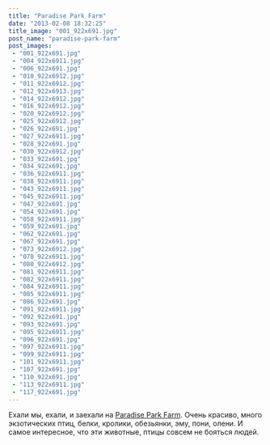 ```yaml
---
title: "Paradise Park Farm"
date: "2013-02-08 18:32:25"
title_image: "001_922x691.jpg"
post_name: "paradise-park-farm"
post_images: 
 - "001_922x691.jpg"
 - "004_922x6911.jpg"
 - "006_922x691.jpg"
 - "010_922x6912.jpg"
 - "011_922x6912.jpg"
 - "012_922x6913.jpg"
 - "014_922x6912.jpg"
 - "016_922x6912.jpg"
 - "020_922x6912.jpg"
 - "025_922x6912.jpg"
 - "026_922x691.jpg"
 - "027_922x6911.jpg"
 - "028_922x691.jpg"
 - "030_922x6912.jpg"
 - "033_922x691.jpg"
 - "034_922x691.jpg"
 - "036_922x6911.jpg"
 - "038_922x6911.jpg"
 - "043_922x6911.jpg"
 - "045_922x6911.jpg"
 - "047_922x691.jpg"
 - "054_922x691.jpg"
 - "058_922x6911.jpg"
 - "059_922x691.jpg"
 - "062_922x691.jpg"
 - "067_922x691.jpg"
 - "073_922x6912.jpg"
 - "078_922x6911.jpg"
 - "080_922x6912.jpg"
 - "081_922x6911.jpg"
 - "082_922x6911.jpg"
 - "084_922x6911.jpg"
 - "085_922x6911.jpg"
 - "086_922x691.jpg"
 - "091_922x6911.jpg"
 - "092_922x691.jpg"
 - "093_922x691.jpg"
 - "095_922x6911.jpg"
 - "096_922x691.jpg"
 - "097_922x6911.jpg"
 - "099_922x6911.jpg"
 - "101_922x6911.jpg"
 - "107_922x691.jpg"
 - "110_922x691.jpg"
 - "113_922x6911.jpg"
 - "117_922x691.jpg"
---
```


Ехали мы, ехали, и заехали на <a href="http://paradiseparkfarm.net/main/">Paradise Park Farm</a>. Очень красиво, много экзотических птиц, белки, кролики, обезьянки, эму, пони, олени. И самое интересное, что эти животные, птицы совсем не бояться людей.
